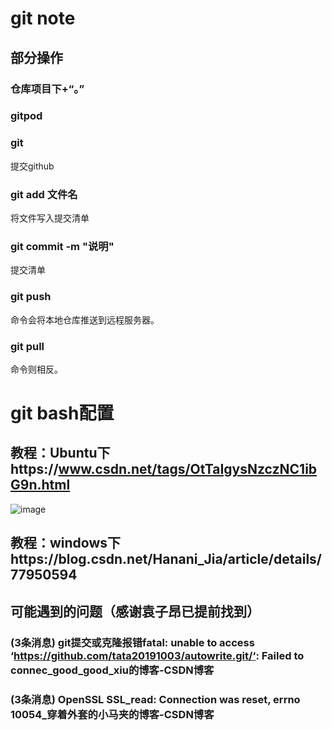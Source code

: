 # git note
## 部分操作
### 仓库项目下+“。”
### gitpod
### git
提交github
### git add 文件名
将文件写入提交清单
### git commit -m "说明"
提交清单
### git push
命令会将本地仓库推送到远程服务器。
### git pull
命令则相反。
# git bash配置
## 教程：Ubuntu下https://www.csdn.net/tags/OtTaIgysNzczNC1ibG9n.html
![image](https://user-images.githubusercontent.com/103516639/167304923-855b2e7f-179d-4f08-86e1-d0091c0aad8f.png)

## 教程：windows下https://blog.csdn.net/Hanani_Jia/article/details/77950594
## 可能遇到的问题（感谢袁子昂已提前找到）
### (3条消息) git提交或克隆报错fatal: unable to access ‘https://github.com/tata20191003/autowrite.git/‘: Failed to connec_good_good_xiu的博客-CSDN博客
### (3条消息) OpenSSL SSL_read: Connection was reset, errno 10054_穿着外套的小马夹的博客-CSDN博客


